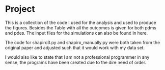 # Project
This is a collection of the code I used for the analysis and used to produce the figures. Besides the Table with all the outcomes is given for both pdms and pdes. The input files for the simulations can also be found in here.

The code for shapiro3.py and shapiro_manually.py were both taken from the original paper and adjusted such that it would work with my data set.

I would also like to state that I am not a professional programmer in any sense, the programs have been created due to the dire need of order.
